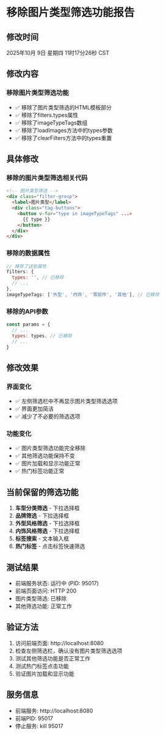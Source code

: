 # 移除图片类型筛选功能报告

## 修改时间
2025年10月 9日 星期四 11时17分26秒 CST

## 修改内容

### 移除图片类型筛选功能
- ✅ 移除了图片类型筛选的HTML模板部分
- ✅ 移除了filters.types属性
- ✅ 移除了imageTypeTags数组
- ✅ 移除了loadImages方法中的types参数
- ✅ 移除了clearFilters方法中的types重置

## 具体修改

### 移除的图片类型筛选相关代码
```html
<!-- 图片类型筛选 -->
<div class="filter-group">
  <label>图片类型</label>
  <div class="tag-buttons">
    <button v-for="type in imageTypeTags" ...>
      {{ type }}
    </button>
  </div>
</div>
```

### 移除的数据属性
```javascript
// 移除了这些属性
filters: {
  types: '', // 已移除
  // ...
},
imageTypeTags: ['外型', '内饰', '零部件', '其他'], // 已移除
```

### 移除的API参数
```javascript
const params = {
  // ...
  types: types, // 已移除
  // ...
}
```

## 修改效果

### 界面变化
- ✅ 左侧筛选栏中不再显示图片类型筛选选项
- ✅ 界面更加简洁
- ✅ 减少了不必要的筛选选项

### 功能变化
- ✅ 图片类型筛选功能完全移除
- ✅ 其他筛选功能保持不变
- ✅ 图片加载和显示功能正常
- ✅ 热门标签功能正常

## 当前保留的筛选功能
1. **车型分类筛选** - 下拉选择框
2. **品牌筛选** - 下拉选择框
3. **外型风格筛选** - 下拉选择框
4. **内饰风格筛选** - 下拉选择框
5. **标签搜索** - 文本输入框
6. **热门标签** - 点击标签快速筛选

## 测试结果
- 前端服务状态: 运行中 (PID: 95017)
- 前端页面访问: HTTP 200
- 图片类型筛选: 已移除
- 其他筛选功能: 正常工作

## 验证方法
1. 访问前端页面: http://localhost:8080
2. 检查左侧筛选栏，确认没有图片类型筛选选项
3. 测试其他筛选功能是否正常工作
4. 测试热门标签点击功能
5. 验证图片加载和显示功能

## 服务信息
- 前端服务: http://localhost:8080
- 前端PID: 95017
- 停止服务: kill 95017

